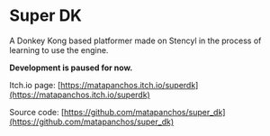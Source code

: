 # Super DK

A Donkey Kong based platformer made on Stencyl in the process of learning to use the engine.

**Development is paused for now.**

Itch.io page: [https://matapanchos.itch.io/superdk​](https://matapanchos.itch.io/superdk​)

​Source code: [https://github.com/matapanchos/super_dk​](https://github.com/matapanchos/super_dk​)